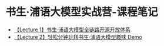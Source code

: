 # 书生·浦语大模型实战营-课程笔记

* [【Lecture 1】书生·浦语大模型全链路开源开放体系](./lecture_1.md)
* [【Lecture 2】轻松分钟玩转书生·浦语大模型趣味 Demo](./lecture_2.md)